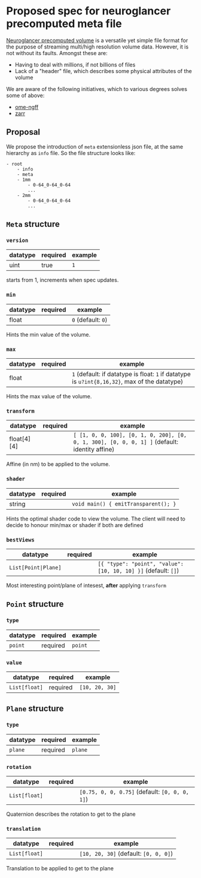# Proposed spec for neuroglancer precomputed meta file

[Neuroglancer precomputed volume](https://github.com/google/neuroglancer/blob/master/src/neuroglancer/datasource/precomputed/README.md) is a versatile yet simple file format for the purpose of streaming multi/high resolution volume data. However, it is not without its faults. Amongst these are:

- Having to deal with millions, if not billions of files
- Lack of a "header" file, which describes some physical attributes of the volume

We are aware of the following initiatives, which to various degrees solves some of above:

- [ome-ngff](https://ngff.openmicroscopy.org/latest/)
- [zarr](https://github.com/zarr-developers/zarr-specs)

## Proposal

We propose the introduction of `meta` extensionless json file, at the same hierarchy as `info` file. So the file structure looks like:

```
- root
    - info
    - meta
    - 1mm
        - 0-64_0-64_0-64
        ...
    - 2mm
        - 0-64_0-64_0-64
        ...
```

## `Meta` structure

### `version`

| datatype | required | example | 
| --- | --- | --- |
| uint | true | `1` | 


starts from 1, increments when spec updates.

### `min`

| datatype | required | example | 
| --- | --- | --- |
| float |  | `0` (default: `0`) | 

Hints the min value of the volume.

### `max`

| datatype | required | example | 
| --- | --- | --- |
| float |  | `1` (default: if datatype is float: `1` if datatype is `u?int{8,16,32}`, max of the datatype)| 

Hints the max value of the volume.

### `transform`

| datatype | required | example | 
| --- | --- | --- |
| float[4][4] |  | `[ [1, 0, 0, 100], [0, 1, 0, 200], [0, 0, 1, 300], [0, 0, 0, 1] ]` (default: identity affine) | 

Affine (in nm) to be applied to the volume.

### `shader`

| datatype | required | example | 
| --- | --- | --- |
| string |  | `void main() { emitTransparent(); }` | 

Hints the optimal shader code to view the volume. The client will need to decide to honour min/max or shader if both are defined

### `bestViews`

| datatype | required | example | 
| --- | --- | --- |
| `List[Point\|Plane]` |  | `[{ "type": "point", "value": [10, 10, 10] }]` (default: `[]`) | 

Most interesting point/plane of intesest, **after** applying `transform`


## `Point` structure

### `type`

| datatype | required | example | 
| --- | --- | --- |
| `point` | required  | `point` | 

### `value`

| datatype | required | example | 
| --- | --- | --- |
| `List[float]` | required  | `[10, 20, 30]` | 




## `Plane` structure

### `type`

| datatype | required | example | 
| --- | --- | --- |
| `plane` | required  | `plane` | 

### `rotation`

| datatype | required | example | 
| --- | --- | --- |
| `List[float]` |  | `[0.75, 0, 0, 0.75]` (default: `[0, 0, 0, 1]`) | 

Quaternion describes the rotation to get to the plane

### `translation`

| datatype | required | example | 
| --- | --- | --- |
| `List[float]` |  | `[10, 20, 30]` (default: `[0, 0, 0]`) | 

Translation to be applied to get to the plane
